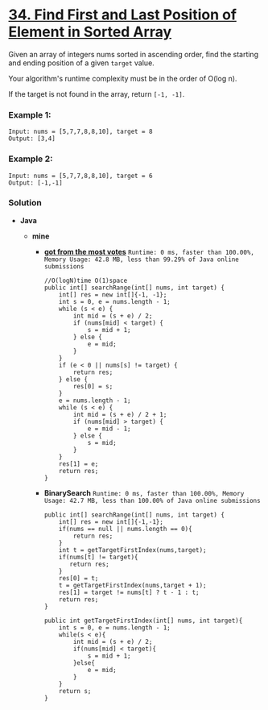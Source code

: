 # [34. Find First and Last Position of Element in Sorted Array](https://leetcode.com/problems/find-first-and-last-position-of-element-in-sorted-array/)

Given an array of integers nums sorted in ascending order, find the starting and ending position of a given `target` value.

Your algorithm's runtime complexity must be in the order of O(log n).

If the target is not found in the array, return `[-1, -1]`.

### Example 1:
```
Input: nums = [5,7,7,8,8,10], target = 8
Output: [3,4]
```

### Example 2:
```
Input: nums = [5,7,7,8,8,10], target = 6
Output: [-1,-1]
```

### Solution
* **Java**
  * **mine**
  
    
    * **[got from the most votes](https://leetcode.com/problems/find-first-and-last-position-of-element-in-sorted-array/discuss/14699/Clean-iterative-solution-with-two-binary-searches-(with-explanation))**  `Runtime: 0 ms, faster than 100.00%, Memory Usage: 42.8 MB, less than 99.29% of Java online submissions`
      ```
      //O(logN)time O(1)space
      public int[] searchRange(int[] nums, int target) {
          int[] res = new int[]{-1, -1};
          int s = 0, e = nums.length - 1;
          while (s < e) {
              int mid = (s + e) / 2;
              if (nums[mid] < target) {
                  s = mid + 1;
              } else {
                  e = mid;
              }
          }
          if (e < 0 || nums[s] != target) {
              return res;
          } else {
              res[0] = s;
          }
          e = nums.length - 1;
          while (s < e) {
              int mid = (s + e) / 2 + 1;
              if (nums[mid] > target) {
                  e = mid - 1;
              } else {
                  s = mid;
              }
          }
          res[1] = e;
          return res;
      }
      ```
    
    * **BinarySearch** `Runtime: 0 ms, faster than 100.00%, Memory Usage: 42.7 MB, less than 100.00% of Java online submissions `
      ```
      public int[] searchRange(int[] nums, int target) {
          int[] res = new int[]{-1,-1};
          if(nums == null || nums.length == 0){
              return res;
          }
          int t = getTargetFirstIndex(nums,target);
          if(nums[t] != target){
             return res;
          }
          res[0] = t;
          t = getTargetFirstIndex(nums,target + 1);
          res[1] = target != nums[t] ? t - 1 : t;
          return res;
      }

      public int getTargetFirstIndex(int[] nums, int target){
          int s = 0, e = nums.length - 1;
          while(s < e){
              int mid = (s + e) / 2;
              if(nums[mid] < target){
                  s = mid + 1;
              }else{
                  e = mid;
              }
          }
          return s;
      }
      ```
    
    
